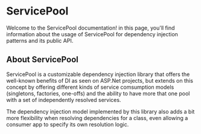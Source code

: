 # ServicePool

Welcome to the ServicePool documentation! in this page, you'll find information about the usage of ServicePool for dependency injection patterns and its public API.

## About ServicePool
ServicePool is a customizable dependency injection library that offers the well-known benefits of DI as seen on ASP.Net projects, but extends on this concept by offering different kinds of service comsumption models (singletons, factories, one-offs) and the ability to have more that one pool with a set of independently resolved services.

The dependency injection model implemented by this library also adds a bit more flexibility when resolving dependencies for a class, even allowing a consumer app to specify its own resolution logic.